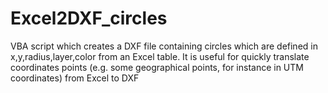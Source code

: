 # Excel2DXF_circles
VBA script which creates a DXF file containing circles which are defined in x,y,radius,layer,color from an Excel table. 
It is useful for quickly translate coordinates points (e.g. some geographical points, for instance in UTM coordinates) from Excel to DXF

